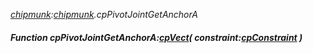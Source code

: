 _[chipmunk](../../modules/chipmunk/chipmunk-module.md):[chipmunk](../../modules/chipmunk/chipmunk-module.md).cpPivotJointGetAnchorA_
##### Function cpPivotJointGetAnchorA:[cpVect](../../modules/chipmunk/chipmunk-cpvect.md)( constraint:[cpConstraint](../../modules/chipmunk/chipmunk-cpconstraint.md) )
